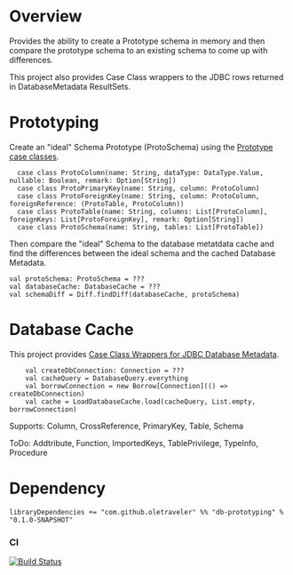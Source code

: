 # Overview

Provides the ability to create a Prototype schema in memory 
and then compare the prototype schema to an existing schema to come up with differences.

This project also provides Case Class wrappers to the JDBC rows returned in DatabaseMetadata ResultSets.

# Prototyping 

Create an "ideal" Schema Prototype (ProtoSchema) using the [Prototype case classes](https://github.com/scala-bones/db-prototyping/blob/master/core/src/main/scala/com/bones/mdwrap/proto/package.scala).

```$scala
  case class ProtoColumn(name: String, dataType: DataType.Value, nullable: Boolean, remark: Option[String])
  case class ProtoPrimaryKey(name: String, column: ProtoColumn)
  case class ProtoForeignKey(name: String, column: ProtoColumn, foreignReference: (ProtoTable, ProtoColumn))
  case class ProtoTable(name: String, columns: List[ProtoColumn], foreignKeys: List[ProtoForeignKey], remark: Option[String])
  case class ProtoSchema(name: String, tables: List[ProtoTable])
```

Then compare the "ideal" Schema to the database metatdata cache and find the differences between the ideal schema and the cached Database Metadata.

```$scala
val protoSchema: ProtoSchema = ???
val databaseCache: DatabaseCache = ???
val schemaDiff = Diff.findDiff(databaseCache, protoSchema)
```

# Database Cache
This project provides [Case Class Wrappers for JDBC Database Metadata](https://github.com/scala-bones/db-prototyping/blob/master/core/src/main/scala/com/bones/mdwrap/package.scala).

```$scala
    val createDbConnection: Connection = ???
    val cacheQuery = DatabaseQuery.everything
    val borrowConnection = new Borrow[Connection](() => createDbConnection)
    val cache = LoadDatabaseCache.load(cacheQuery, List.empty, borrowConnection) 
```

Supports:
  Column, CrossReference, PrimaryKey, Table, Schema
  
ToDo:
  Addtribute, Function, ImportedKeys, TablePrivilege, TypeInfo, Procedure
  
# Dependency

```libraryDependencies += "com.github.oletraveler" %% "db-prototyping" % "0.1.0-SNAPSHOT"```

### CI
[![Build Status](https://travis-ci.org/scala-bones/db-prototyping.svg?branch=master)](https://travis-ci.org/scala-bones/bones)    


 